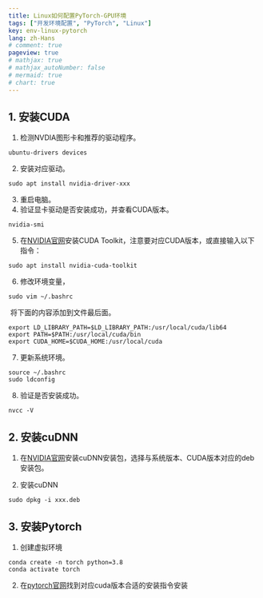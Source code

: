 ```yaml
---
title: Linux如何配置PyTorch-GPU环境
tags: ["开发环境配置", "PyTorch", "Linux"]
key: env-linux-pytorch
lang: zh-Hans
# comment: true
pageview: true
# mathjax: true
# mathjax_autoNumber: false
# mermaid: true
# chart: true
---
```


## 1. 安装CUDA

1. 检测NVDIA图形卡和推荐的驱动程序。

```shell
ubuntu-drivers devices
```

2. 安装对应驱动。

```shell
sudo apt install nvidia-driver-xxx
```

3. 重启电脑。
4. 验证显卡驱动是否安装成功，并查看CUDA版本。

```shell
nvidia-smi
```

5. 在[NVIDIA官网](https://developer.nvidia.com/cuda-toolkit-archive)安装CUDA Toolkit，注意要对应CUDA版本，或直接输入以下指令：	

```shell
sudo apt install nvidia-cuda-toolkit
```

6. 修改环境变量，

```shell
sudo vim ~/.bashrc
```

​			将下面的内容添加到文件最后面。

```shell
export LD_LIBRARY_PATH=$LD_LIBRARY_PATH:/usr/local/cuda/lib64
export PATH=$PATH:/usr/local/cuda/bin
export CUDA_HOME=$CUDA_HOME:/usr/local/cuda
```

7. 更新系统环境。

```shell
source ~/.bashrc
sudo ldconfig
```

8. 验证是否安装成功。

```shell
nvcc -V
```

## 2. 安装cuDNN

1. 在[NVIDIA官网](https://developer.nvidia.com/rdp/cudnn-download)安装cuDNN安装包，选择与系统版本、CUDA版本对应的deb安装包。

2. 安装cuDNN

```shell
sudo dpkg -i xxx.deb
```

## 3. 安装Pytorch

1. 创建虚拟环境

```shell
conda create -n torch python=3.8
conda activate torch
```

2. 在[pytorch官网](https://pytorch.org/get-started/locally)找到对应cuda版本合适的安装指令安装